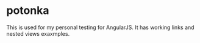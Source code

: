 # potonka

This is used for my personal testing for AngularJS. It has working links and nested views exaxmples.
